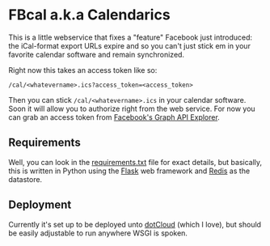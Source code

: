 # FBcal a.k.a Calendarics

This is a little webservice that fixes a "feature" Facebook just introduced: the iCal-format export URLs expire and so you can't just stick em in your favorite calendar software and remain synchronized.

Right now this takes an access token like so:

```
/cal/<whatevername>.ics?access_token=<access_token>
```

Then you can stick ```/cal/<whatevername>.ics``` in your calendar software. Soon it will allow you to authorize right from the web service. For now you can grab an access token from [Facebook's Graph API Explorer](https://developers.facebook.com/tools/explorer/?method=GET&path=me%2Fevents).

## Requirements

Well, you can look in the [requirements.txt](https://github.com/anateus/FBcal/blob/master/requirements.txt) file for exact details, but basically, this is written in Python using the [Flask](http://flask.pocoo.org/) web framework and [Redis](http://redis.io/) as the datastore.

## Deployment

Currently it's set up to be deployed unto [dotCloud](http://www.dotcloud.com) (which I love), but should be easily adjustable to run anywhere WSGI is spoken.
